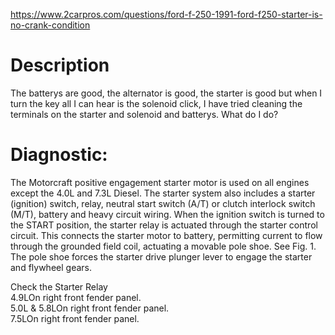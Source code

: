 https://www.2carpros.com/questions/ford-f-250-1991-ford-f250-starter-is-no-crank-condition

# Description
The batterys are good, the alternator is good, the starter is good but when I turn the key all I can hear is the solenoid click, I have tried cleaning the terminals on the starter and solenoid and batterys. What do I do?

# Diagnostic:
The Motorcraft positive engagement starter motor is used on all engines except the 4.0L and 7.3L Diesel. The starter system also includes a starter (ignition) switch, relay, neutral start switch (A/T) or clutch interlock switch (M/T), battery and heavy circuit wiring.
When the ignition switch is turned to the START position, the starter relay is actuated through the starter control circuit. This connects the starter motor to battery, permitting current to flow through the grounded field coil, actuating a movable pole shoe. See Fig. 1. The pole shoe forces the starter drive plunger lever to engage the starter and flywheel gears.

Check the Starter Relay  
4.9LOn right front fender panel.  
5.0L & 5.8LOn right front fender panel.  
7.5LOn right front fender panel.
